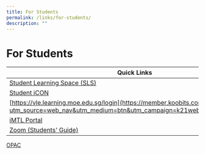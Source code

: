 ```yaml
---
title: For Students
permalink: /links/for-students/
description: ""
---
```

# **For Students**

| Quick Links 	|
|---	|
| [Student Learning Space (SLS)](https://vle.learning.moe.edu.sg/login) 	|
| [Student iCON ](https://workspace.google.com/dashboard)	|
| [https://vle.learning.moe.edu.sg/login](https://member.koobits.com/?utm_source=web_nav&utm_medium=btn&utm_campaign=k21web&utm_content=login) 	|
| [iMTL Portal](https://imtl.moe.edu.sg/cos/o.x?c=/ca7_imtl/user&func=login)     	|
| [Zoom (Students' Guide)](https://drive.google.com/file/d/1PKGas75K-i9ZHm0ZhJ3eRdcVv4JfdTeU/view) 	|
[OPAC](https://schoolibrary.moe.edu.sg/alexandrapri/cgi-bin/spydus.exe/MSGTRN/WPAC/HOME)